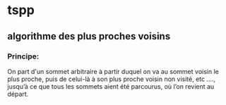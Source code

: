 # tspp
## algorithme des plus proches voisins
### Principe:
On part d'un sommet arbitraire à partir duquel on va au sommet voisin le plus proche, puis de celui-là à son plus proche voisin non visité, etc ...., jusqu’à ce que tous les sommets aient été parcourus, où l’on revient au départ.
